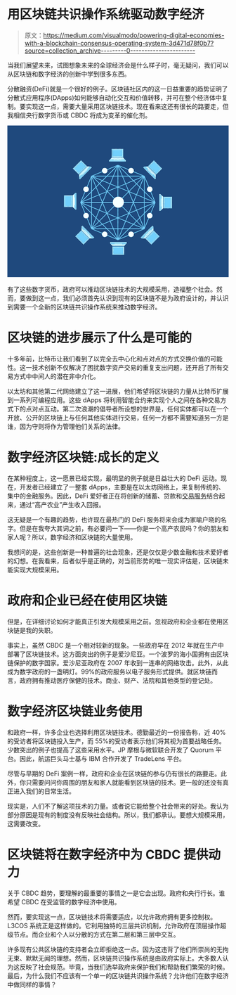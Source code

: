 # 用区块链共识操作系统驱动数字经济

> 原文：<https://medium.com/visualmodo/powering-digital-economies-with-a-blockchain-consensus-operating-system-3d471d78f0b7?source=collection_archive---------0----------------------->

当我们展望未来，试图想象未来的全球经济会是什么样子时，毫无疑问，我们可以从区块链和数字经济的创新中学到很多东西。

分散融资(DeFi)就是一个很好的例子。区块链社区内的这一日益重要的趋势证明了分散式应用程序(DApps)如何能够自动化交互和价值转移，并可在整个经济体中复制。要实现这一点，需要大量采用区块链技术。现在看来这还有很长的路要走，但我相信央行数字货币或 CBDC 将成为变革的催化剂。

![](img/777efdb40a12015b63f7e5a395e328b1.png)

有了这些数字货币，政府可以推动区块链技术的大规模采用，造福整个社会。然而，要做到这一点，我们必须首先认识到现有的区块链不是为政府设计的，并认识到需要一个全新的区块链共识操作系统来推动数字经济。

# 区块链的进步展示了什么是可能的

十多年前，比特币让我们看到了以完全去中心化和点对点的方式交换价值的可能性。这一技术创新不仅解决了困扰数字资产交易的重复支出问题，还开启了所有交易方式中中间人的潜在非中介化。

以太坊和其他第二代网络建立了这一进展，他们希望将区块链的力量从比特币扩展到一系列可编程应用。这些 dApps 将利用智能合约来实现个人之间在各种交易方式下的点对点互动。第二次浪潮的倡导者所设想的世界是，任何实体都可以在一个开放、公开的区块链上与任何其他实体进行交易，任何一方都不需要知道另一方是谁，因为守则将作为管理他们关系的法律。

# 数字经济区块链:成长的定义

在某种程度上，这一愿景已经实现，最明显的例子就是日益壮大的 DeFi 运动。现在，开发者已经建立了一整套 dApps，主要是在以太坊网络上，来复制传统的、集中的金融服务。因此，DeFi 爱好者正在将创新的储蓄、贷款和[交易服务](https://visualmodo.com/usage-blockchain-seo/)结合起来，通过“高产农业”产生收入回报。

这无疑是一个有趣的趋势，也许现在最热门的 DeFi 服务将来会成为家喻户晓的名字。但是在我夸大其词之前，有必要问一下——你是一个高产农民吗？你的朋友和家人呢？所以，数字经济和区块链的大量使用。

我想问的是，这些创新是一种普遍的社会现象，还是仅仅是少数金融和技术爱好者的幻想。在我看来，后者似乎是正确的，对当前形势的唯一现实评估是，区块链未能实现大规模采用。

# 政府和企业已经在使用区块链

但是，在详细讨论如何才能真正引发大规模采用之前。忽视政府和企业都在使用区块链是我的失职。

事实上，虽然 CBDC 是一个相对较新的现象。一些政府早在 2012 年就在生产中部署了区块链技术。这方面突出的例子是爱沙尼亚。一个波罗的海小国拥有由区块链保护的数字国家。爱沙尼亚政府在 2007 年收到一连串的网络攻击。此外，从此成为数字政府的一盏明灯。99%的政府服务以电子服务形式提供。就区块链而言，政府拥有推动医疗保健的技术。商业、财产、法院和其他类型的登记处。

# 数字经济区块链业务使用

和政府一样，许多企业也选择利用区块链技术。德勤最近的一份报告称，近 40%的受访者将区块链投入生产，而 55%的受访者表示他们将其视为首要战略任务。少数突出的例子也提高了这些采用水平。JP 摩根与微软联合开发了 Quorum 平台。因此，航运巨头马士基与 IBM 合作开发了 TradeLens 平台。

尽管与早期的 DeFi 案例一样，政府和企业在区块链的参与仍有很长的路要走。此外，你只需要问问你周围的朋友和家人就能看到区块链的技术。更一般的还没有真正进入我们的日常生活。

现实是，人们不了解这项技术的力量。或者说它能给整个社会带来的好处。我认为部分原因是现有的制度没有反映社会结构。所以，我们都承认。要想大规模采用，这需要改变。

# 区块链将在数字经济中为 CBDC 提供动力

关于 CBDC 趋势，要理解的最重要的事情之一是它会出现。政府和央行行长。谁希望 CBDC 在受监管的数字经济中使用。

然而，要实现这一点，区块链技术将需要适应，以允许政府拥有更多控制权。L3COS 系统正是这样做的。它利用独特的三层共识机制，允许政府在顶层操作超级节点。而企业和个人以分散的方式在第二层和第三层中交互。

许多现有公共区块链的支持者会立即拒绝这一点。因为这违背了他们所崇尚的无拘无束、默默无闻的理想。然而，区块链共识操作系统是由政府实际上。大多数人认为这反映了社会规范。毕竟，当我们选举政府来保护我们和帮助我们繁荣的时候。最后，为什么我们不应该有一个单一的区块链共识操作系统？允许他们在数字经济中做同样的事情？